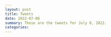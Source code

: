 ```yaml
---
layout: post
title: Tweets
date: 2022-07-08
summary: These are the tweets for July 8, 2022.
categories:
---
```


